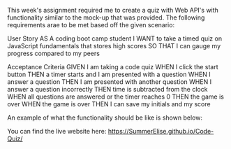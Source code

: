 This week's assignment required me to create a quiz with Web API's with
functionality similar to the mock-up that was provided. 
The following requirements arae to be met based off the given scenario:

User Story
AS A coding boot camp student
I WANT to take a timed quiz on JavaScript fundamentals that stores high scores
SO THAT I can gauge my progress compared to my peers


Acceptance Criteria
GIVEN I am taking a code quiz
WHEN I click the start button
THEN a timer starts and I am presented with a question
WHEN I answer a question
THEN I am presented with another question
WHEN I answer a question incorrectly
THEN time is subtracted from the clock
WHEN all questions are answered or the timer reaches 0
THEN the game is over
WHEN the game is over
THEN I can save my initials and my score


An example of what the functionality should be like is shown below:

You can find the live website here: https://SummerElise.github.io/Code-Quiz/

